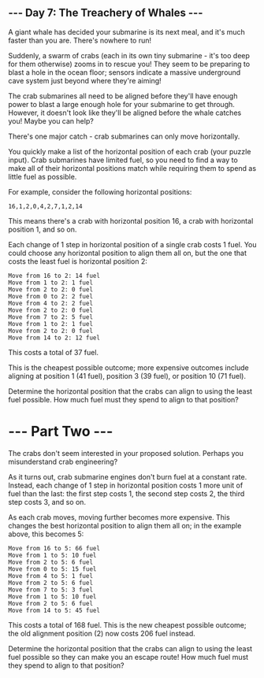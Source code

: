 ## --- Day 7: The Treachery of Whales ---
A giant whale has decided your submarine is its next meal, and it's much faster than you are. There's nowhere to run!

Suddenly, a swarm of crabs (each in its own tiny submarine - it's too deep for them otherwise) zooms in to rescue you! They seem to be preparing to blast a hole in the ocean floor; sensors indicate a massive underground cave system just beyond where they're aiming!

The crab submarines all need to be aligned before they'll have enough power to blast a large enough hole for your submarine to get through. However, it doesn't look like they'll be aligned before the whale catches you! Maybe you can help?

There's one major catch - crab submarines can only move horizontally.

You quickly make a list of the horizontal position of each crab (your puzzle input). Crab submarines have limited fuel, so you need to find a way to make all of their horizontal positions match while requiring them to spend as little fuel as possible.

For example, consider the following horizontal positions:

```16,1,2,0,4,2,7,1,2,14```

This means there's a crab with horizontal position 16, a crab with horizontal position 1, and so on.

Each change of 1 step in horizontal position of a single crab costs 1 fuel. You could choose any horizontal position to align them all on, but the one that costs the least fuel is horizontal position 2:
```
Move from 16 to 2: 14 fuel
Move from 1 to 2: 1 fuel
Move from 2 to 2: 0 fuel
Move from 0 to 2: 2 fuel
Move from 4 to 2: 2 fuel
Move from 2 to 2: 0 fuel
Move from 7 to 2: 5 fuel
Move from 1 to 2: 1 fuel
Move from 2 to 2: 0 fuel
Move from 14 to 2: 12 fuel
```
This costs a total of 37 fuel. 

This is the cheapest possible outcome; more expensive outcomes include aligning at position 1 (41 fuel), position 3 (39 fuel), or position 10 (71 fuel).

Determine the horizontal position that the crabs can align to using the least fuel possible. How much fuel must they spend to align to that position?

# --- Part Two ---
The crabs don't seem interested in your proposed solution. Perhaps you misunderstand crab engineering?

As it turns out, crab submarine engines don't burn fuel at a constant rate. Instead, each change of 1 step in horizontal position costs 1 more unit of fuel than the last: the first step costs 1, the second step costs 2, the third step costs 3, and so on.

As each crab moves, moving further becomes more expensive. This changes the best horizontal position to align them all on; in the example above, this becomes 5:
```
Move from 16 to 5: 66 fuel
Move from 1 to 5: 10 fuel
Move from 2 to 5: 6 fuel
Move from 0 to 5: 15 fuel
Move from 4 to 5: 1 fuel
Move from 2 to 5: 6 fuel
Move from 7 to 5: 3 fuel
Move from 1 to 5: 10 fuel
Move from 2 to 5: 6 fuel
Move from 14 to 5: 45 fuel
```
This costs a total of 168 fuel. This is the new cheapest possible outcome; the old alignment position (2) now costs 206 fuel instead.

Determine the horizontal position that the crabs can align to using the least fuel possible so they can make you an escape route! How much fuel must they spend to align to that position?